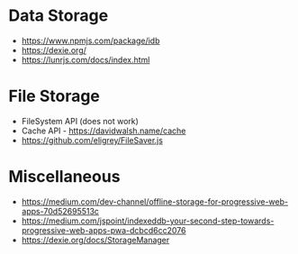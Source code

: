 # Data Storage

- https://www.npmjs.com/package/idb
- https://dexie.org/
- https://lunrjs.com/docs/index.html

# File Storage

- FileSystem API (does not work)
- Cache API - https://davidwalsh.name/cache
- https://github.com/eligrey/FileSaver.js

# Miscellaneous

- https://medium.com/dev-channel/offline-storage-for-progressive-web-apps-70d52695513c
- https://medium.com/jspoint/indexeddb-your-second-step-towards-progressive-web-apps-pwa-dcbcd6cc2076
- https://dexie.org/docs/StorageManager
